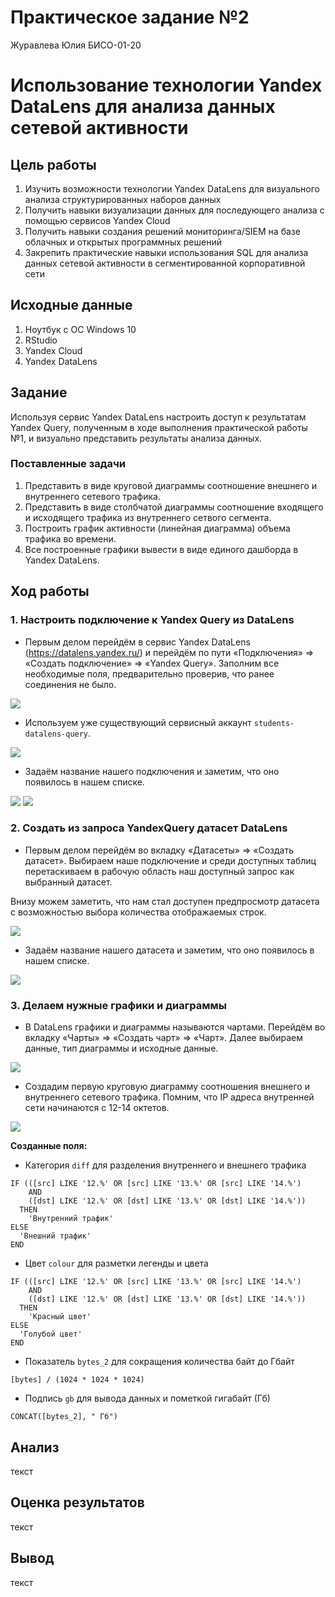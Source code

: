 # Практическое задание №2
Журавлева Юлия БИСО-01-20

# Использование технологии Yandex DataLens для анализа данных сетевой активности

## Цель работы

1.  Изучить возможности технологии Yandex DataLens для визуального
    анализа структурированных наборов данных
2.  Получить навыки визуализации данных для последующего анализа с
    помощью сервисов Yandex Cloud
3.  Получить навыки создания решений мониторинга/SIEM на базе облачных и
    открытых программных решений
4.  Закрепить практические навыки использования SQL для анализа данных
    сетевой активности в сегментированной корпоративной сети

## Исходные данные

1.  Ноутбук с ОС Windows 10
2.  RStudio
3.  Yandex Cloud
4.  Yandex DataLens

## Задание

Используя сервис Yandex DataLens настроить доступ к результатам Yandex
Query, полученным в ходе выполнения практической работы №1, и визуально
представить результаты анализа данных.

### Поставленные задачи

1.  Представить в виде круговой диаграммы соотношение внешнего и
    внутреннего сетевого трафика.
2.  Представить в виде столбчатой диаграммы соотношение входящего и
    исходящего трафика из внутреннего сетвого сегмента.
3.  Построить график активности (линейная диаграмма) объема трафика во
    времени.
4.  Все построенные графики вывести в виде единого дашборда в Yandex
    DataLens.

## Ход работы

### 1. Настроить подключение к Yandex Query из DataLens

-   Первым делом перейдём в сервис Yandex DataLens
    (https://datalens.yandex.ru/) и перейдём по пути «Подключения» =\>
    «Создать подключение» =\> «Yandex Query». Заполним все необходимые
    поля, предварительно проверив, что ранее соединения не было.

![](screen/1.png)

-   Используем уже существующий сервисный аккаунт
    `students-datalens-query`.

![](screen/2.png)

-   Задаём название нашего подключения и заметим, что оно появилось в
    нашем списке.

![](screen/3.png) ![](screen/4.png)

### 2. Создать из запроса YandexQuery датасет DataLens

-   Первым делом перейдём во вкладку «Датасеты» =\> «Создать датасет».
    Выбираем наше подключение и среди доступных таблиц перетаскиваем в
    рабочую область наш доступный запрос как выбранный датасет.

Внизу можем заметить, что нам стал доступен предпросмотр датасета с
возможностью выбора количества отображаемых строк.

![](screen/5.png)

-   Задаём название нашего датасета и заметим, что оно появилось в нашем
    списке.

![](screen/6.png)

### 3. Делаем нужные графики и диаграммы

-   В DataLens графики и диаграммы называются чартами. Перейдём во
    вкладку «Чарты» =\> «Создать чарт» =\> «Чарт». Далее выбираем
    данные, тип диаграммы и исходные данные.

![](screen/7.png)

-   Создадим первую круговую диаграмму соотношения внешнего и
    внутреннего сетевого трафика. Помним, что IP адреса внутренней сети
    начинаются с 12-14 октетов.

![](screen/8.png)

**Созданные поля:**

-   Категория `diff` для разделения внутреннего и внешнего трафика

<!-- -->

    IF (([src] LIKE '12.%' OR [src] LIKE '13.%' OR [src] LIKE '14.%') 
        AND 
        ([dst] LIKE '12.%' OR [dst] LIKE '13.%' OR [dst] LIKE '14.%'))
      THEN 
        'Внутренний трафик'
    ELSE
      'Внешний трафик'
    END

-   Цвет `colour` для разметки легенды и цвета

<!-- -->

    IF (([src] LIKE '12.%' OR [src] LIKE '13.%' OR [src] LIKE '14.%') 
        AND 
        ([dst] LIKE '12.%' OR [dst] LIKE '13.%' OR [dst] LIKE '14.%'))
      THEN 
        'Красный цвет'
    ELSE
      'Голубой цвет'
    END

-   Показатель `bytes_2` для сокращения количества байт до Гбайт

<!-- -->

    [bytes] / (1024 * 1024 * 1024)

-   Подпись `gb` для вывода данных и пометкой гигабайт (Гб)

<!-- -->

    CONCAT([bytes_2], " Гб")

## Анализ

текст

## Оценка результатов

текст

## Вывод

текст
